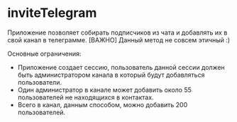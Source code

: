 # inviteTelegram

Приложение позволяет собирать подписчиков из чата и добавлять их в свой канал в телеграмме.
[ВАЖНО] Данный метод не совсем этичный :)

Основные ограничения:
- Приложение создает сессию, пользователь данной сессии должен быть администратором канала в который будут добавляться пользователи.
- Один администратор в канале может добавить около 55 пользователей не находящихся в контактах.
- Всего в канал, данным способом, можно добавить 200 пользователей.
